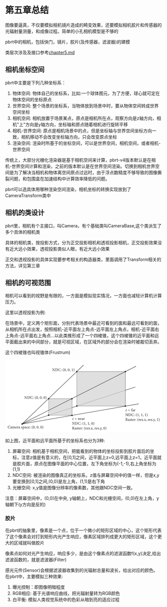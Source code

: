 # 第五章总结

图像要逼真，不仅要模拟相机镜片造成的畸变效果，还要模拟相机胶片和传感器的光辐射量测量，和成像过程。简单的小孔相机模型是不够的

pbrt中的相机，包括快门，镜片，胶片(及传感器，滤波器)的建模

类层次涉及及接口参考[chapter5.md](chapter5.md)

## 相机坐标空间

pbrt中主要是下列几种坐标系：

1. 物体空间: 物体自己的坐标系，比如:一个球体图元，为了方便，球心就可定在物体空间的坐标原点
2. 世界空间: 整个场景的坐标系，当物体放到场景中时，要从物体空间转成世界空间坐标
3. 相机空间: 相机放置于场景某点，原点是相机所在点，观察方向是z轴方向，相机"上"方向是y轴方向，坐标轴和原点随着相机进行旋转平移
4. 相机-世界空间: 原点是相机场景中的点，但是坐标轴与世界空间坐标方向一致，相机移动不会改变坐标轴方向，只会改变原点坐标
5. 渲染空间: 渲染时所基于的坐标空间，可以是世界空间，相机空间，或者相机-世界空间

传统上，大部分光栅化渲染器是基于相机空间来计算，pbrt-v4版本默认是在相机-世界空间计算和渲染，之前的版本默认是在世界空间渲染。切换到相机世界空间是为了解决当相机和物体离空间原点过远时，由于浮点数精度不够导致的图像撕裂问题，和包围盒在加速结构中计算效率降低的问题。

pbrt可以选具体用哪种渲染空间渲染，相机坐标的转换实现放到了CameraTransform类中

## 相机的类设计

pbrt里，相机有个主接口，叫Camera，有个基础类叫CameraBase,这个类派生了多个具体的相机类

具体的相机类，按投影方式，分为正交投影相机和透视投影相机，正交投影效果没有近大远小效果，透视投影类似人眼，有近大远小效果

正交和透视投影的具体实现要参考相关的构造器类，里面调用了Transform相关的方法，详见第三章

## 相机的可视范围

相机可以看到的视野是有限的，一方面是模拟现实情况，一方面也减轻计算机计算压力。

这里以透视投影为例:

在场景中，定义两个矩形面，分别代表场景中最近可看到的面和最远可看到的面，从相机所在点出发，按照相机-近平面左上角点-远平面左上角点，相机-近平面右上角点-远平面右上角点...以此类推形成了一个四棱锥，这个四棱锥的近平面和远平面截出来的中间部分，就是可视区域，在区域外的部分会在渲染时被裁切丢弃。

这个四棱锥也叫视锥体(Frustrum)

![图5.2](img/fg5_2.png)

如上图，近平面和远平面所基于的坐标系也分为3种:

1. 屏幕空间: 相机基于相机空间，把能看到的物体的坐标投影到胶片面后的坐标，注意z值是有意义的，在[0,1]之间，近平面上z=0,远平面上z=1，近平面就是胶片面，原点在图像平面的中心位置，左下角坐标为(-1,-1),右上角坐标为(1,1)
2. NDC空间: 被渲染的图像真正的坐标系，z值与屏幕空间中的值一样，但是x,y要变换到[0,1]之间,(0,0)是左上角，(1,1)是右下角
3. 光栅空间: x,y值是图像分辨率的像素数，其他跟NDC空间一致。

注意：屏幕空间中，(0,0)在中央, y轴朝上，NDC和光栅空间，(0,0)在左上角，y轴朝下(y方向是反的)

### 胶片

在pbrt的抽象里，像素是一个点，位于一个微小的矩形区域的中心，这个矩形代表了这个像素会对打到矩形内光产生响应，像素区域排列成更大的矩形区域，这个更大的区域就叫做胶片

像素点如何对光产生响应，响应多少，是由这个像素点的滤波函数f(x,y)决定,给出滤波函数的，就是滤波器(Filter)

感光元件(Sensor)会根据滤波器收集到的光辐射总量和波长，给出对应的颜色。在pbrt中，主要模拟三种效果:

1. 曝光控制：即图像明暗程度
2. RGB相应: 基于光谱响应曲线，把光辐射量转为RGB颜色
3. 白平衡: 模拟人类视觉系统中的色彩从暗到亮的适应过程
